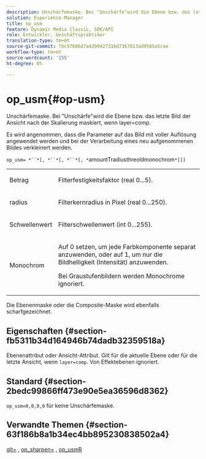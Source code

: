 ```yaml
---
description: Unschärfemaske. Bei "Unschärfe"wird die Ebene bzw. das letzte Bild der Ansicht nach der Skalierung maskiert, wenn layer=comp.
solution: Experience Manager
title: op_usm
feature: Dynamic Media Classic, SDK/API
role: Entwickler, Geschäftspraktiker
translation-type: tm+mt
source-git-commit: f6c97606d7a4209427316d7367013ad9585a5cae
workflow-type: tm+mt
source-wordcount: '155'
ht-degree: 6%

---
```



# op_usm{#op-usm}

Unschärfemaske. Bei &quot;Unschärfe&quot;wird die Ebene bzw. das letzte Bild der Ansicht nach der Skalierung maskiert, wenn layer=comp.

Es wird angenommen, dass die Parameter auf das Bild mit voller Auflösung angewendet werden und bei der Verarbeitung eines neu aufgenommenen Bildes verkleinert werden.

`op_usm= *``*[, *``*[, *``*[, *`amountTradiusthreoldmonochrom`*]]]`

<table id="simpletable_0697E3BCB45F41C494D93A6017ADD2BF"> 
 <tr class="strow"> 
  <td class="stentry"> <p><span class="codeph"><span class="varname"> Betrag</span></span> </p></td> 
  <td class="stentry"> <p>Filterfestigkeitsfaktor (real 0...5). </p></td> 
 </tr> 
 <tr class="strow"> 
  <td class="stentry"> <p><span class="codeph"><span class="varname"> radius</span></span> </p></td> 
  <td class="stentry"> <p>Filterkernradius in Pixel (real 0...250). </p></td> 
 </tr> 
 <tr class="strow"> 
  <td class="stentry"> <p><span class="codeph"><span class="varname"> Schwellenwert</span></span> </p></td> 
  <td class="stentry"> <p>Filterschwellenwert (int 0...255). </p></td> 
 </tr> 
 <tr class="strow"> 
  <td class="stentry"> <p><span class="codeph"><span class="varname"> Monochrom</span></span> </p></td> 
  <td class="stentry"> <p>Auf 0 setzen, um jede Farbkomponente separat anzuwenden, oder auf 1, um nur die Bildhelligkeit (Intensität) anzuwenden. </p> <p> <span class="codeph"><span class="varname"> Bei Graustufenbildern werden </span></span> Monochrome ignoriert. </p></td> 
 </tr> 
</table>

Die Ebenenmaske oder die Composite-Maske wird ebenfalls scharfgezeichnet.

## Eigenschaften {#section-fb5311b34d164946b74dadb32359518a}

Ebenenattribut oder Ansicht-Attribut. Gilt für die aktuelle Ebene oder für die letzte Ansicht, wenn `layer=comp`. Von Effektebenen ignoriert.

## Standard {#section-2bedc99866ff473e90e5ea36596d8362}

`op_usm=0,0,0,0` für keine Unschärfemaske.

## Verwandte Themen {#section-63f186b8a1b34ec4bb895230838502a4}

[qlt=](../../../../../is-api/http-ref/image-serving-api-ref/c-http-protocol-reference/c-command-reference/r-is-http-qlt.md#reference-f69ed0758c784b0385d979820546d352) ,  [op_sharpen=](../../../../../is-api/http-ref/image-serving-api-ref/c-http-protocol-reference/c-command-reference/r-op-sharpen.md#reference-c32573230c6140f883efdaa201ea8541) ,  [op_usmR](../../../../../is-api/http-ref/image-serving-api-ref/c-http-protocol-reference/c-command-reference/r-op-usmr.md#reference-c0168bc1e3a24370883670c09bcb0fef)
